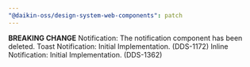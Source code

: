 ```yaml
---
"@daikin-oss/design-system-web-components": patch
---
```


**BREAKING CHANGE** Notification: The notification component has been deleted.
Toast Notification: Initial Implementation. (DDS-1172)
Inline Notification: Initial Implementation. (DDS-1362)

